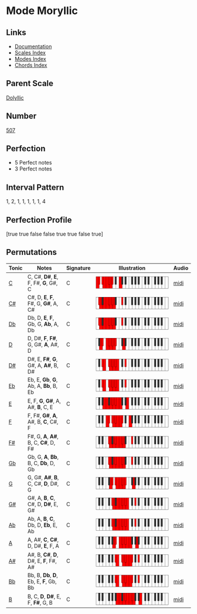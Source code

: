# Mode Moryllic

## Links

- [Documentation](index.md)
- [Scales Index](Scales.md)
- [Modes Index](Modes.md)
- [Chords Index](Chords.md)

## Parent Scale

[Dolyllic](ScaleDolyllic.md)

## Number

[507](https://ianring.com/musictheory/scales/507)

## Perfection

- 5 Perfect notes
- 3 Perfect notes

## Interval Pattern

1, 2, 1, 1, 1, 1, 1, 4

## Perfection Profile

[true true false false true true false true]

## Permutations

| Tonic | Notes | Signature | Illustration | Audio |
|-------|-------|-----------|--------------|-------|
| [C](ModeCNaturalMoryllic.md) | C, C#, **D#**, **E**, F, F#, **G**, G#, C | C | ![CNaturalMoryllic](ModeCNaturalMoryllic.png) | [midi](https://github.com/edipermadi/music/blob/main/docs/ModeCNaturalMoryllic.mid?raw=true) |
| [C#](ModeCSharpMoryllic.md) | C#, D, **E**, **F**, F#, G, **G#**, A, C# | C | ![CSharpMoryllic](ModeCSharpMoryllic.png) | [midi](https://github.com/edipermadi/music/blob/main/docs/ModeCSharpMoryllic.mid?raw=true) |
| [Db](ModeDFlatMoryllic.md) | Db, D, **E**, **F**, Gb, G, **Ab**, A, Db | C | ![DFlatMoryllic](ModeDFlatMoryllic.png) | [midi](https://github.com/edipermadi/music/blob/main/docs/ModeDFlatMoryllic.mid?raw=true) |
| [D](ModeDNaturalMoryllic.md) | D, D#, **F**, **F#**, G, G#, **A**, A#, D | C | ![DNaturalMoryllic](ModeDNaturalMoryllic.png) | [midi](https://github.com/edipermadi/music/blob/main/docs/ModeDNaturalMoryllic.mid?raw=true) |
| [D#](ModeDSharpMoryllic.md) | D#, E, **F#**, **G**, G#, A, **A#**, B, D# | C | ![DSharpMoryllic](ModeDSharpMoryllic.png) | [midi](https://github.com/edipermadi/music/blob/main/docs/ModeDSharpMoryllic.mid?raw=true) |
| [Eb](ModeEFlatMoryllic.md) | Eb, E, **Gb**, **G**, Ab, A, **Bb**, B, Eb | C | ![EFlatMoryllic](ModeEFlatMoryllic.png) | [midi](https://github.com/edipermadi/music/blob/main/docs/ModeEFlatMoryllic.mid?raw=true) |
| [E](ModeENaturalMoryllic.md) | E, F, **G**, **G#**, A, A#, **B**, C, E | C | ![ENaturalMoryllic](ModeENaturalMoryllic.png) | [midi](https://github.com/edipermadi/music/blob/main/docs/ModeENaturalMoryllic.mid?raw=true) |
| [F](ModeFNaturalMoryllic.md) | F, F#, **G#**, **A**, A#, B, **C**, C#, F | C | ![FNaturalMoryllic](ModeFNaturalMoryllic.png) | [midi](https://github.com/edipermadi/music/blob/main/docs/ModeFNaturalMoryllic.mid?raw=true) |
| [F#](ModeFSharpMoryllic.md) | F#, G, **A**, **A#**, B, C, **C#**, D, F# | C | ![FSharpMoryllic](ModeFSharpMoryllic.png) | [midi](https://github.com/edipermadi/music/blob/main/docs/ModeFSharpMoryllic.mid?raw=true) |
| [Gb](ModeGFlatMoryllic.md) | Gb, G, **A**, **Bb**, B, C, **Db**, D, Gb | C | ![GFlatMoryllic](ModeGFlatMoryllic.png) | [midi](https://github.com/edipermadi/music/blob/main/docs/ModeGFlatMoryllic.mid?raw=true) |
| [G](ModeGNaturalMoryllic.md) | G, G#, **A#**, **B**, C, C#, **D**, D#, G | C | ![GNaturalMoryllic](ModeGNaturalMoryllic.png) | [midi](https://github.com/edipermadi/music/blob/main/docs/ModeGNaturalMoryllic.mid?raw=true) |
| [G#](ModeGSharpMoryllic.md) | G#, A, **B**, **C**, C#, D, **D#**, E, G# | C | ![GSharpMoryllic](ModeGSharpMoryllic.png) | [midi](https://github.com/edipermadi/music/blob/main/docs/ModeGSharpMoryllic.mid?raw=true) |
| [Ab](ModeAFlatMoryllic.md) | Ab, A, **B**, **C**, Db, D, **Eb**, E, Ab | C | ![AFlatMoryllic](ModeAFlatMoryllic.png) | [midi](https://github.com/edipermadi/music/blob/main/docs/ModeAFlatMoryllic.mid?raw=true) |
| [A](ModeANaturalMoryllic.md) | A, A#, **C**, **C#**, D, D#, **E**, F, A | C | ![ANaturalMoryllic](ModeANaturalMoryllic.png) | [midi](https://github.com/edipermadi/music/blob/main/docs/ModeANaturalMoryllic.mid?raw=true) |
| [A#](ModeASharpMoryllic.md) | A#, B, **C#**, **D**, D#, E, **F**, F#, A# | C | ![ASharpMoryllic](ModeASharpMoryllic.png) | [midi](https://github.com/edipermadi/music/blob/main/docs/ModeASharpMoryllic.mid?raw=true) |
| [Bb](ModeBFlatMoryllic.md) | Bb, B, **Db**, **D**, Eb, E, **F**, Gb, Bb | C | ![BFlatMoryllic](ModeBFlatMoryllic.png) | [midi](https://github.com/edipermadi/music/blob/main/docs/ModeBFlatMoryllic.mid?raw=true) |
| [B](ModeBNaturalMoryllic.md) | B, C, **D**, **D#**, E, F, **F#**, G, B | C | ![BNaturalMoryllic](ModeBNaturalMoryllic.png) | [midi](https://github.com/edipermadi/music/blob/main/docs/ModeBNaturalMoryllic.mid?raw=true) |
